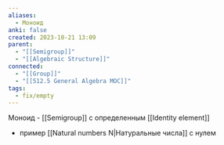 ```yaml
---
aliases:
  - Моноид
anki: false
created: 2023-10-21 13:09
parent:
  - "[[Semigroup]]"
  - "[[Algebraic Structure]]"
connected:
  - "[[Group]]"
  - "[[512.5 General Algebra MOC]]"
tags:
  - fix/empty
---
```

Моноид - [[Semigroup]] с определенным [[Identity element]]

- пример [[Natural numbers N|Натуральные числа]] с нулем












